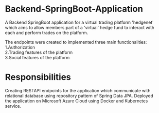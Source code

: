 # Backend-SpringBoot-Application
A Backend SpringBoot application for a virtual trading platform 'hedgenet' which aims to allow members part of a 'virtual' hedge fund to interact with each and perform trades on the platform.

The endpoints were created to implemented three main functionalities: <br />
1.Authorization <br />
2.Trading features of the platform <br />
3.Social features of the platform

# Responsibilities
Creating RESTAPI endpoints for the application which communicate with relational database using repository pattern of Spring Data JPA. Deployed the application on Microsoft Azure Cloud using Docker and Kubernetes service.


